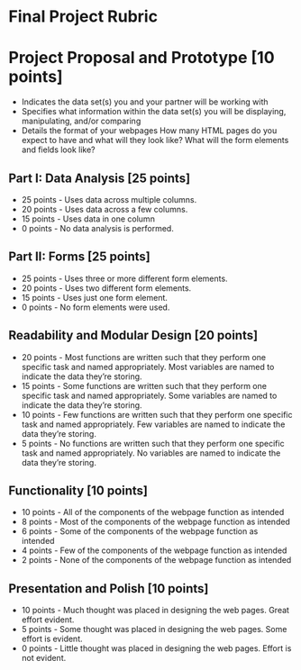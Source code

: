 # Final Project Rubric

# Project Proposal and Prototype [10 points]
* Indicates the data set(s) you and your partner will be working with
* Specifies what information within the data set(s) you will be displaying, manipulating, and/or comparing
* Details the format of your webpages
How many HTML pages do you expect to have and what will they look like?
What will the form elements and fields look like?

## Part I: Data Analysis  [25 points]
* 25 points - Uses data across multiple columns.   
* 20 points - Uses data across a few columns.
* 15 points - Uses data in one column
* 0 points - No data analysis is performed.

## Part II: Forms [25 points]
* 25 points - Uses three or more different form elements.
* 20 points - Uses two different form elements.
* 15 points - Uses just one form element.
* 0 points - No form elements were used.

## Readability and Modular Design [20 points]
* 20 points - Most functions are written such that they perform one specific task and named appropriately. Most variables are named to indicate the data they’re storing.
* 15 points - Some functions are written such that they perform one specific task and named appropriately. Some variables are named to indicate the data they’re storing.
* 10 points - Few functions are written such that they perform one specific task and named appropriately. Few variables are named to indicate the data they’re storing.
* 5 points -  No functions are written such that they perform one specific task and named appropriately. No variables are named to indicate the data they’re storing.

## Functionality [10 points]
* 10 points - All of the components of the webpage function as intended
* 8 points - Most of the components of the webpage function as intended
* 6 points - Some of the components of the webpage function as intended
* 4 points - Few of the components of the webpage function as intended
* 2 points - None of the components of the webpage function as intended

## Presentation and Polish [10 points]
* 10 points - Much thought was placed in designing the web pages. Great effort evident.
* 5 points - Some thought was placed in designing the web pages. Some effort is evident.
* 0 points - Little thought was placed in designing the web pages. Effort is not evident.
